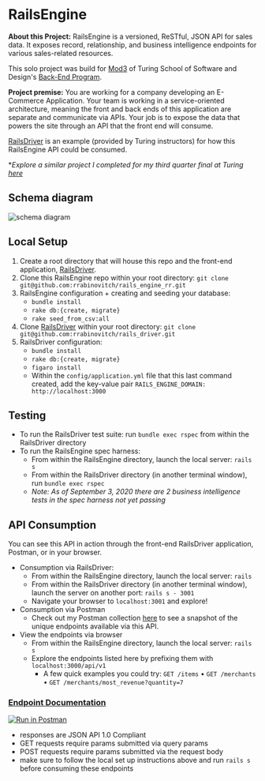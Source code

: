 # RailsEngine

**About this Project:**
RailsEngine is a versioned, ReSTful, JSON API for sales data. It exposes record, relationship, and business intelligence endpoints for various sales-related resources.

This solo project was build for [Mod3](https://backend.turing.io/module3/) of Turing School of Software and Design's [Back-End Program](https://backend.turing.io/).

**Project premise:** You are working for a company developing an E-Commerce Application. Your team is working in a service-oriented architecture, meaning the front and back ends of this application are separate and communicate via APIs. Your job is to expose the data that powers the site through an API that the front end will consume.

[RailsDriver](https://github.com/rrabinovitch/rails_driver) is an example (provided by Turing instructors) for how this RailsEngine API could be consumed.

*_Explore a similar project I completed for my third quarter final at Turing [here](https://github.com/rrabinovitch/sweater_weather)_

## Schema diagram
![schema diagram](https://user-images.githubusercontent.com/62635544/92130499-0d40a480-edc2-11ea-968d-0189e0a6eab4.png)

## Local Setup
1. Create a root directory that will house this repo and the front-end application, [RailsDriver](https://github.com/rrabinovitch/rails_driver).
2. Clone this RailsEngine repo within your root directory:
`git clone git@github.com:rrabinovitch/rails_engine_rr.git`
3. RailsEngine configuration + creating and seeding your database:
    * `bundle install`
    * `rake db:{create, migrate}`
    * `rake seed_from_csv:all`
5. Clone [RailsDriver](https://github.com/rrabinovitch/rails_driver) within your root directory: `git clone git@github.com:rrabinovitch/rails_driver.git`
6. RailsDriver configuration:
    * `bundle install`
    * `rake db:{create, migrate}`
    * `figaro install`
    * Within the `config/application.yml` file that this last command created, add the key-value pair `RAILS_ENGINE_DOMAIN: http://localhost:3000`

## Testing
* To run the RailsDriver test suite: run `bundle exec rspec` from within the RailsDriver directory
* To run the RailsEngine spec harness:
    * From within the RailsEngine directory, launch the local server: `rails s`
    * From within the RailsDriver directory (in another terminal window), run `bundle exec rspec`
    * _Note: As of September 3, 2020 there are 2 business intelligence tests in the spec harness not yet passing_

## API Consumption
You can see this API in action through the front-end RailsDriver application, Postman, or in your browser.
* Consumption via RailsDriver:
    * From within the RailsEngine directory, launch the local server: `rails `
    * From within the RailsDriver directory (in another terminal window), launch the server on another port: `rails s - 3001`
    * Navigate your browser to `localhost:3001` and explore!
* Consumption via Postman
    * Check out my Postman collection [here](https://www.postman.com/collections/da1d052829d18626e5cd) to see a snapshot of the unique endpoints available via this API.
* View the endpoints via browser
    * From within the RailsEngine directory, launch the local server: `rails s`
    * Explore the endpoints listed here by prefixing them with `localhost:3000/api/v1`
         * A few quick examples you could try: `GET /items` • `GET /merchants` • `GET /merchants/most_revenue?quantity=7`
               

### [Endpoint Documentation](https://github.com/rrabinovitch/rails_engine_rr/blob/master/endpoint_documentation.md#endpoints)
[![Run in Postman](https://run.pstmn.io/button.svg)](https://app.getpostman.com/run-collection/da1d052829d18626e5cd)
* responses are JSON API 1.0 Compliant
* GET requests require params submitted via query params
* POST requests require params submitted via the request body
* make sure to follow the local set up instructions above and run `rails s` before consuming these endpoints
